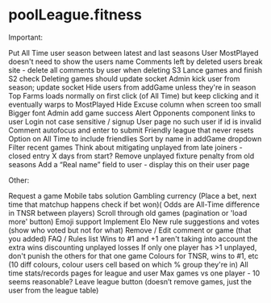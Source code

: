 # poolLeague.fitness

Important:

Put All Time user season between latest and last seasons
User MostPlayed doesn't need to show the users name
Comments left by deleted users break site - delete all comments by user when deleting
S3 Lance games and finish S2 check
Deleting games should update socket
Admin kick user from season; update socket
Hide users from addGame unless they're in season
Top Farms loads normally on first click (of All Time) but keep clicking and it eventually  warps to MostPlayed
Hide Excuse column when screen too small
Bigger font
Admin add game success Alert
Opponents component links to user
Login not case sensitive / signup
User page no such user if id is invalid
Comment autofocus and enter to submit
Friendly league that never resets
Option on All Time to include friendlies
Sort by name in addGame dropdown
Filter recent games
Think about mitigating unplayed from late joiners - closed entry X days from start?
Remove unplayed fixture penalty from old seasons
Add a “Real name” field to user - display this on their user page

Other:

Request a game
Mobile tabs solution
Gambling currency (Place a bet, next time that matchup happens check if bet won)( Odds are All-Time difference in TNSR between players)
Scroll through old games (pagination or 'load more' button)
Emoji support
Implement Elo
New rule suggestions and votes (show who voted but not for what)
Remove / Edit comment or game (that you added)
FAQ / Rules list
Wins to #1 and +1 aren't taking into account the extra wins discounting unplayed losses
If only one player has >1 unplayed, don't punish the others for that one game
Colours for TNSR, wins to #1, etc (10 diff colours, colour users cell based on which % group they're in)
All time stats/records pages for league and user
Max games vs one player - 10 seems reasonable?
Leave league button (doesn’t remove games, just the user from the league table)